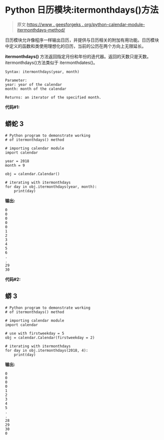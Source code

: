 # Python 日历模块:itermonthdays()方法

> 原文:[https://www . geesforgeks . org/python-calendar-module-itermonthdays-method/](https://www.geeksforgeeks.org/python-calendar-module-itermonthdays-method/)

日历模块允许像程序一样输出日历，并提供与日历相关的附加有用功能。日历模块中定义的函数和类使用理想化的日历，当前的公历在两个方向上无限延长。

**itermonthdays()** 方法返回指定月份和年份的迭代器。返回的天数只是天数。itermonthdays()方法类似于 itermonthdates()。

```
Syntax: itermonthdays(year, month)

Parameter: 
year: year of the calendar
month: month of the calendar

Returns: an iterator of the specified month.
```

**代码#1:**

## 蟒蛇 3

```
# Python program to demonstrate working
# of itermonthdays() method

# importing calendar module
import calendar

year = 2018
month = 9

obj = calendar.Calendar()

# iterating with itermonthdays
for day in obj.itermonthdays(year, month):
    print(day)
```

**输出:**

```
0
0
0
0
0
1
2
3
4
5
6
.
.
29
30
```

**代码#2:**

## 蟒 3

```
# Python program to demonstrate working
# of itermonthdays() method

# importing calendar module
import calendar

# use with firstweekday = 5
obj = calendar.Calendar(firstweekday = 2)

# iterating with itermonthdays
for day in obj.itermonthdays(2018, 4):
    print(day)
```

**输出:**

```
0
0
0
0
1
2
3
4
5
.
.
28
29
30
0
```
